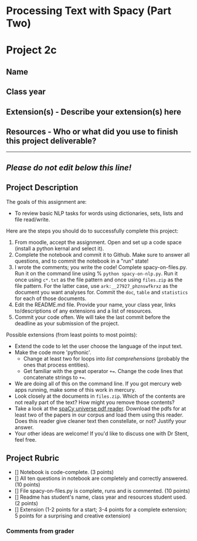 # Processing Text with Spacy (Part Two)

# Project 2c

## Name

## Class year

## Extension(s) - Describe your extension(s) here

## Resources - Who or what did you use to finish this project deliverable?


-----------------------------------------------------------------------------------------------------------------------------------------------
*Please do not edit below this line!*
-----------------------------------------------------------------------------------------------------------------------------------------------

## Project Description

The goals of this assignment are:
* To review basic NLP tasks for words using dictionaries, sets, lists and file read/write.

Here are the steps you should do to successfully complete this project:
1. From moodle, accept the assignment. Open and set up a code space (install a python kernal and select it).
2. Complete the notebook and commit it to Github. Make sure to answer all questions, and to commit the notebook in a "run" state!
3. I wrote the comments; you write the code! Complete spacy-on-files.py. Run it on the command line using % `python spacy-on-nlp.py`. Run it once using `c*.txt` as the file pattern and once using `files.zip` as the file pattern. For the latter case, use `ark:__27927_phznswfkrxz` as the document you want analyses for. Commit the `doc`, `table` and `statistics` for each of those documents.
4. Edit the README.md file. Provide your name, your class year, links to/descriptions of any extensions and a list of resources. 
5. Commit your code often. We will take the last commit before the deadline as your submission of the project.

Possible extensions (from least points to most points):
* Extend the code to let the user choose the language of the input text.
* Make the code more 'pythonic'.
  * Change at least two for loops into *list comprehensions* (probably the ones that process entities).
  * Get familiar with the great operator `+=`. Change the code lines that concatenate strings to `+=`.  
* We are doing all of this on the command line. If you got mercury web apps running, make some of this work in mercury.
* Look closely at the documents in `files.zip`. Which of the contents are not really part of the text? How might you remove those contents?
* Take a look at the [spaCy universe pdf reader](https://spacy.io/universe/project/spacypdfreader/). Download the pdfs for at least two of the papers in our corpus and load them using this reader. Does this reader give cleaner text then constellate, or not? Justify your answer.
* Your other ideas are welcome! If you'd like to discuss one with Dr Stent, feel free.


## Project Rubric

- [] Notebook is code-complete. (3 points)
- [] All ten questions in notebook are completely and correctly answered. (10 points)
- [] File spacy-on-files.py is complete, runs and is commented. (10 points)
- [] Readme has student's name, class year and resources student used. (2 points)
- [] Extension (1-2 points for a start; 3-4 points for a complete extension; 5 points for a surprising and creative extension)

### Comments from grader
